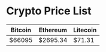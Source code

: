 # Crypto Price List

| Bitcoin | Ethereum | Litecoin |
| ------- | -------- | -------- |
| $66095 | $2695.34  | $71.31    |
